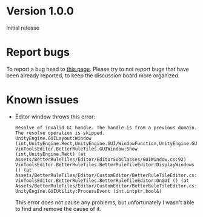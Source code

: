 # <!-- {docsify-ignore} -->

# Version 1.0.0

Initial release

# Report bugs

To report a bug head to [this page](https://itch.io/t/2381185/bug-reports). Please try to not report bugs that have been already reported, to keep the discussion board more organized.

# Known issues

- Editor window throws this error:

    ```
    Resolve of invalid GC handle. The handle is from a previous domain. The resolve operation is skipped.
    UnityEngine.GUILayout:Window (int,UnityEngine.Rect,UnityEngine.GUI/WindowFunction,UnityEngine.GUIContent,UnityEngine.GUILayoutOption[])
    VinToolsEditor.BetterRuleTiles.GUIWindow:Show (int,UnityEngine.Rect) (at Assets/BetterRuleTiles/Editor/EditorSubClasses/GUIWindow.cs:92)
    VinToolsEditor.BetterRuleTiles.BetterRuleTileEditor:DisplayWindows () (at Assets/BetterRuleTiles/Editor/CustomEditor/BetterRuleTileEditor.cs:502)
    VinToolsEditor.BetterRuleTiles.BetterRuleTileEditor:OnGUI () (at Assets/BetterRuleTiles/Editor/CustomEditor/BetterRuleTileEditor.cs:214)
    UnityEngine.GUIUtility:ProcessEvent (int,intptr,bool&)
    ```

    This error does not cause any problems, but unfortunately I wasn't able to find and remove the cause of it.